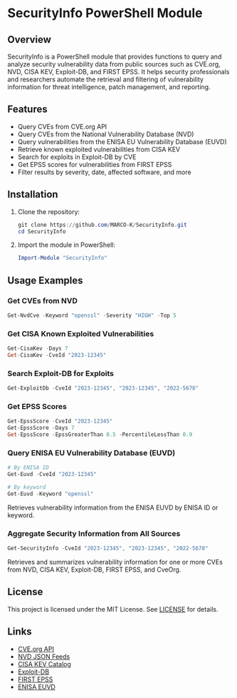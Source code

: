 # SecurityInfo PowerShell Module

## Overview

SecurityInfo is a PowerShell module that provides functions to query and analyze security vulnerability data from public sources such as CVE.org, NVD, CISA KEV, Exploit-DB, and FIRST EPSS. It helps security professionals and researchers automate the retrieval and filtering of vulnerability information for threat intelligence, patch management, and reporting.

## Features

- Query CVEs from CVE.org API
- Query CVEs from the National Vulnerability Database (NVD)
- Query vulnerabilities from the ENISA EU Vulnerability Database (EUVD)
- Retrieve known exploited vulnerabilities from CISA KEV
- Search for exploits in Exploit-DB by CVE
- Get EPSS scores for vulnerabilities from FIRST EPSS
- Filter results by severity, date, affected software, and more

## Installation

1. Clone the repository:

    ```powershell
    git clone https://github.com/MARCO-K/SecurityInfo.git
    cd SecurityInfo
    ```

2. Import the module in PowerShell:

    ```powershell
    Import-Module "SecurityInfo"
    ```

## Usage Examples

### Get CVEs from NVD

```powershell
Get-NvdCve -Keyword "openssl" -Severity "HIGH" -Top 5
```

### Get CISA Known Exploited Vulnerabilities

```powershell
Get-CisaKev -Days 7
Get-CisaKev -CveId "2023-12345"
```

### Search Exploit-DB for Exploits

```powershell
Get-ExploitDb -CveId "2023-12345", "2023-12345", "2022-5678"
```

### Get EPSS Scores

```powershell
Get-EpssScore -CveId "2023-12345"
Get-EpssScore -Days 7
Get-EpssScore -EpssGreaterThan 0.5 -PercentileLessThan 0.9
```

### Query ENISA EU Vulnerability Database (EUVD)

```powershell
# By ENISA ID
Get-Euvd -CveId "2023-12345"

# By keyword
Get-Euvd -Keyword "openssl"
```

Retrieves vulnerability information from the ENISA EUVD by ENISA ID or keyword.

### Aggregate Security Information from All Sources

```powershell
Get-SecurityInfo -CveId "2023-12345", "2023-12345", "2022-5678"
```

Retrieves and summarizes vulnerability information for one or more CVEs from NVD, CISA KEV, Exploit-DB, FIRST EPSS, and CveOrg.

## License

This project is licensed under the MIT License. See [LICENSE](LICENSE) for details.

## Links

- [CVE.org API](https://www.cve.org/ResourcesSupport/Resources#CVEListDataFeeds)
- [NVD JSON Feeds](https://nvd.nist.gov/vuln/data-feeds#JSON_FEED)
- [CISA KEV Catalog](https://www.cisa.gov/known-exploited-vulnerabilities-catalog)
- [Exploit-DB](https://www.exploit-db.com/)
- [FIRST EPSS](https://www.first.org/epss/)
- [ENISA EUVD](https://euvd.enisa.europa.eu/apidoc)
